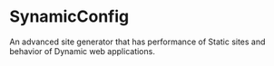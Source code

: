 # SynamicConfig
An advanced site generator that has performance of Static sites and behavior of Dynamic web applications.
